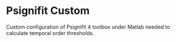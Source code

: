 # Psignifit Custom
Custom configuration of Psignifit 4 toolbox under Matlab needed to calculate temporal order thresholds.
